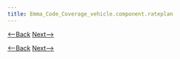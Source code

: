 ```yaml
---
title: Emma_Code_Coverage_vehicle.component.rateplan
---
```

[<--Back]({{_site.pagesurl}}/Emma_Code_Coverage_vehicle.component.vehicletype) [Next-->]({{_site.pagesurl}}/Emma_Code_Coverage_vehicle.reference)



[<--Back]({{_site.pagesurl}}/Emma_Code_Coverage_vehicle.component.vehicletype) [Next-->]({{_site.pagesurl}}/Emma_Code_Coverage_vehicle.reference)
